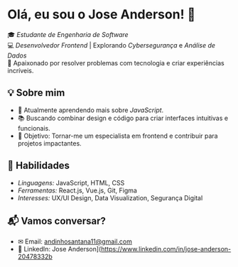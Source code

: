 # Olá, eu sou o Jose Anderson! 👋  
🎓 *Estudante de Engenharia de Software*  
💻 *Desenvolvedor Frontend* | Explorando *Cybersegurança* e *Análise de Dados*  
🚀 Apaixonado por resolver problemas com tecnologia e criar experiências incríveis.  

## 💡 Sobre mim
- 🔭 Atualmente aprendendo mais sobre *JavaScript*.  
- 📚 Buscando combinar design e código para criar interfaces intuitivas e funcionais.  
- 🎯 Objetivo: Tornar-me um especialista em frontend e contribuir para projetos impactantes.

## 🌟 Habilidades
- *Linguagens:* JavaScript, HTML, CSS  
- *Ferramentas:* React.js, Vue.js, Git, Figma  
- *Interesses:* UX/UI Design, Data Visualization, Segurança Digital  

## 📬 Vamos conversar?
- ✉ Email: andinhosantana11@gmail.com 
- 🔗 LinkedIn: Jose Anderson](https://www.linkedin.com/in/jose-anderson-20478332b
